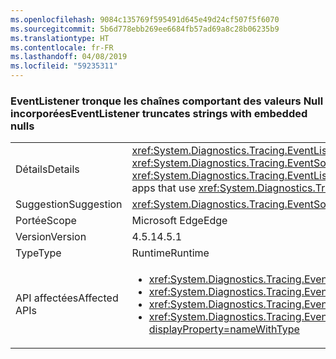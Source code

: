 ```yaml
---
ms.openlocfilehash: 9084c135769f595491d645e49d24cf507f5f6070
ms.sourcegitcommit: 5b6d778ebb269ee6684fb57ad69a8c28b06235b9
ms.translationtype: HT
ms.contentlocale: fr-FR
ms.lasthandoff: 04/08/2019
ms.locfileid: "59235311"
---
```

### <a name="eventlistener-truncates-strings-with-embedded-nulls"></a><span data-ttu-id="82c85-101">EventListener tronque les chaînes comportant des valeurs Null incorporées</span><span class="sxs-lookup"><span data-stu-id="82c85-101">EventListener truncates strings with embedded nulls</span></span>

|   |   |
|---|---|
|<span data-ttu-id="82c85-102">Détails</span><span class="sxs-lookup"><span data-stu-id="82c85-102">Details</span></span>|<xref:System.Diagnostics.Tracing.EventListener?displayProperty=name> <span data-ttu-id="82c85-103">tronque les chaînes comportant des valeurs Null incorporées.</span><span class="sxs-lookup"><span data-stu-id="82c85-103">truncates strings with embedded nulls.</span></span> <span data-ttu-id="82c85-104">Les caractères Null ne sont pas pris en charge par la classe <xref:System.Diagnostics.Tracing.EventSource?displayProperty=name>.</span><span class="sxs-lookup"><span data-stu-id="82c85-104">Null characters are not supported by the <xref:System.Diagnostics.Tracing.EventSource?displayProperty=name> class.</span></span> <span data-ttu-id="82c85-105">La modification affecte uniquement les applications qui utilisent <xref:System.Diagnostics.Tracing.EventListener?displayProperty=name> pour lire des données <xref:System.Diagnostics.Tracing.EventSource?displayProperty=name> dans le processus et qui utilisent des caractères Null comme délimiteurs.</span><span class="sxs-lookup"><span data-stu-id="82c85-105">The change only affects apps that use <xref:System.Diagnostics.Tracing.EventListener?displayProperty=name> to read <xref:System.Diagnostics.Tracing.EventSource?displayProperty=name> data in process and that use null characters as delimiters.</span></span>|
|<span data-ttu-id="82c85-106">Suggestion</span><span class="sxs-lookup"><span data-stu-id="82c85-106">Suggestion</span></span>|<xref:System.Diagnostics.Tracing.EventSource?displayProperty=name> <span data-ttu-id="82c85-107">Les données doivent si possible être mises à jour de façon à ne pas utiliser de caractères Null incorporés.</span><span class="sxs-lookup"><span data-stu-id="82c85-107">data should be updated, if possible, to not use embedded null characters.</span></span>|
|<span data-ttu-id="82c85-108">Portée</span><span class="sxs-lookup"><span data-stu-id="82c85-108">Scope</span></span>|<span data-ttu-id="82c85-109">Microsoft Edge</span><span class="sxs-lookup"><span data-stu-id="82c85-109">Edge</span></span>|
|<span data-ttu-id="82c85-110">Version</span><span class="sxs-lookup"><span data-stu-id="82c85-110">Version</span></span>|<span data-ttu-id="82c85-111">4.5.1</span><span class="sxs-lookup"><span data-stu-id="82c85-111">4.5.1</span></span>|
|<span data-ttu-id="82c85-112">Type</span><span class="sxs-lookup"><span data-stu-id="82c85-112">Type</span></span>|<span data-ttu-id="82c85-113">Runtime</span><span class="sxs-lookup"><span data-stu-id="82c85-113">Runtime</span></span>|
|<span data-ttu-id="82c85-114">API affectées</span><span class="sxs-lookup"><span data-stu-id="82c85-114">Affected APIs</span></span>|<ul><li><xref:System.Diagnostics.Tracing.EventListener.%23ctor?displayProperty=nameWithType></li><li><xref:System.Diagnostics.Tracing.EventListener.EnableEvents(System.Diagnostics.Tracing.EventSource,System.Diagnostics.Tracing.EventLevel)?displayProperty=nameWithType></li><li><xref:System.Diagnostics.Tracing.EventListener.EnableEvents(System.Diagnostics.Tracing.EventSource,System.Diagnostics.Tracing.EventLevel,System.Diagnostics.Tracing.EventKeywords)?displayProperty=nameWithType></li><li><xref:System.Diagnostics.Tracing.EventListener.EnableEvents(System.Diagnostics.Tracing.EventSource,System.Diagnostics.Tracing.EventLevel,System.Diagnostics.Tracing.EventKeywords,System.Collections.Generic.IDictionary{System.String,System.String})?displayProperty=nameWithType></li></ul>|
